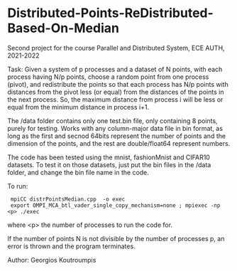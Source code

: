 # Distributed-Points-ReDistributed-Based-On-Median
Second project for the course Parallel and Distributed System, ECE AUTH, 2021-2022


Task: 
Given a system of p processes and a dataset of N points, with each process having N/p points,
choose a random point from one process (pivot), and redistribute the points so that each process has N/p points
with distances from the pivot less (or equal) from the distances of the points in the next process. 
So, the maximum distance from process i will be less or equal from the minimum distance in process i+1.

The /data folder contains only one test.bin file, only containing 8 points, purely for testing. 
Works with any column-major data file in bin format, as long as the first and secnod 64bits represent the number of points and the dimension of the points, and the rest are double/float64 represent numbers.

The code has been tested using the mnist, fashionMnist and CIFAR10 datasets. 
To test it on those datasets, just put the bin files in the /data folder, and change the bin file name in the code.

To run:

```
 mpiCC distrPointsMedian.cpp  -o exec
 export OMPI_MCA_btl_vader_single_copy_mechanism=none ; mpiexec -np <p> ./exec
```
where \<p\> the number of processes to run the code for.

If the number of points N is not divisible by the number of processes p, an error is thrown and the program terminates.

 Author: Georgios Koutroumpis
